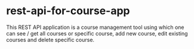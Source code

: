 # rest-api-for-course-app
This REST API application is a course management tool using which one can see / get all courses or specific course, add new course, edit existing courses and delete specific course.

